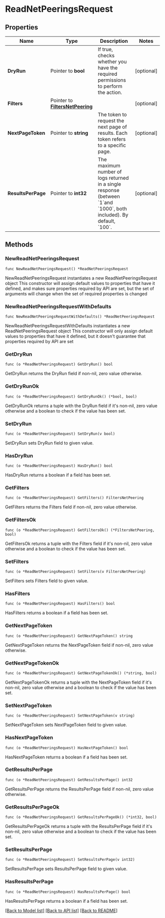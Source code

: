 # ReadNetPeeringsRequest

## Properties

Name | Type | Description | Notes
------------ | ------------- | ------------- | -------------
**DryRun** | Pointer to **bool** | If true, checks whether you have the required permissions to perform the action. | [optional] 
**Filters** | Pointer to [**FiltersNetPeering**](FiltersNetPeering.md) |  | [optional] 
**NextPageToken** | Pointer to **string** | The token to request the next page of results. Each token refers to a specific page. | [optional] 
**ResultsPerPage** | Pointer to **int32** | The maximum number of logs returned in a single response (between &#x60;1&#x60;and &#x60;1000&#x60;, both included). By default, &#x60;100&#x60;. | [optional] 

## Methods

### NewReadNetPeeringsRequest

`func NewReadNetPeeringsRequest() *ReadNetPeeringsRequest`

NewReadNetPeeringsRequest instantiates a new ReadNetPeeringsRequest object
This constructor will assign default values to properties that have it defined,
and makes sure properties required by API are set, but the set of arguments
will change when the set of required properties is changed

### NewReadNetPeeringsRequestWithDefaults

`func NewReadNetPeeringsRequestWithDefaults() *ReadNetPeeringsRequest`

NewReadNetPeeringsRequestWithDefaults instantiates a new ReadNetPeeringsRequest object
This constructor will only assign default values to properties that have it defined,
but it doesn't guarantee that properties required by API are set

### GetDryRun

`func (o *ReadNetPeeringsRequest) GetDryRun() bool`

GetDryRun returns the DryRun field if non-nil, zero value otherwise.

### GetDryRunOk

`func (o *ReadNetPeeringsRequest) GetDryRunOk() (*bool, bool)`

GetDryRunOk returns a tuple with the DryRun field if it's non-nil, zero value otherwise
and a boolean to check if the value has been set.

### SetDryRun

`func (o *ReadNetPeeringsRequest) SetDryRun(v bool)`

SetDryRun sets DryRun field to given value.

### HasDryRun

`func (o *ReadNetPeeringsRequest) HasDryRun() bool`

HasDryRun returns a boolean if a field has been set.

### GetFilters

`func (o *ReadNetPeeringsRequest) GetFilters() FiltersNetPeering`

GetFilters returns the Filters field if non-nil, zero value otherwise.

### GetFiltersOk

`func (o *ReadNetPeeringsRequest) GetFiltersOk() (*FiltersNetPeering, bool)`

GetFiltersOk returns a tuple with the Filters field if it's non-nil, zero value otherwise
and a boolean to check if the value has been set.

### SetFilters

`func (o *ReadNetPeeringsRequest) SetFilters(v FiltersNetPeering)`

SetFilters sets Filters field to given value.

### HasFilters

`func (o *ReadNetPeeringsRequest) HasFilters() bool`

HasFilters returns a boolean if a field has been set.

### GetNextPageToken

`func (o *ReadNetPeeringsRequest) GetNextPageToken() string`

GetNextPageToken returns the NextPageToken field if non-nil, zero value otherwise.

### GetNextPageTokenOk

`func (o *ReadNetPeeringsRequest) GetNextPageTokenOk() (*string, bool)`

GetNextPageTokenOk returns a tuple with the NextPageToken field if it's non-nil, zero value otherwise
and a boolean to check if the value has been set.

### SetNextPageToken

`func (o *ReadNetPeeringsRequest) SetNextPageToken(v string)`

SetNextPageToken sets NextPageToken field to given value.

### HasNextPageToken

`func (o *ReadNetPeeringsRequest) HasNextPageToken() bool`

HasNextPageToken returns a boolean if a field has been set.

### GetResultsPerPage

`func (o *ReadNetPeeringsRequest) GetResultsPerPage() int32`

GetResultsPerPage returns the ResultsPerPage field if non-nil, zero value otherwise.

### GetResultsPerPageOk

`func (o *ReadNetPeeringsRequest) GetResultsPerPageOk() (*int32, bool)`

GetResultsPerPageOk returns a tuple with the ResultsPerPage field if it's non-nil, zero value otherwise
and a boolean to check if the value has been set.

### SetResultsPerPage

`func (o *ReadNetPeeringsRequest) SetResultsPerPage(v int32)`

SetResultsPerPage sets ResultsPerPage field to given value.

### HasResultsPerPage

`func (o *ReadNetPeeringsRequest) HasResultsPerPage() bool`

HasResultsPerPage returns a boolean if a field has been set.


[[Back to Model list]](../README.md#documentation-for-models) [[Back to API list]](../README.md#documentation-for-api-endpoints) [[Back to README]](../README.md)



